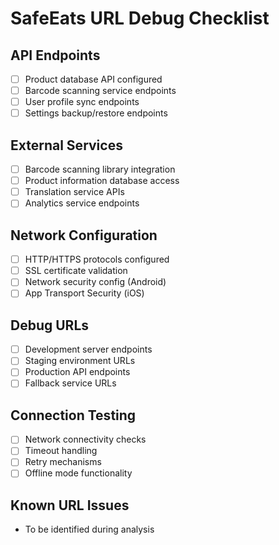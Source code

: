 # SafeEats URL Debug Checklist

## API Endpoints
- [ ] Product database API configured
- [ ] Barcode scanning service endpoints
- [ ] User profile sync endpoints
- [ ] Settings backup/restore endpoints

## External Services
- [ ] Barcode scanning library integration
- [ ] Product information database access
- [ ] Translation service APIs
- [ ] Analytics service endpoints

## Network Configuration
- [ ] HTTP/HTTPS protocols configured
- [ ] SSL certificate validation
- [ ] Network security config (Android)
- [ ] App Transport Security (iOS)

## Debug URLs
- [ ] Development server endpoints
- [ ] Staging environment URLs
- [ ] Production API endpoints
- [ ] Fallback service URLs

## Connection Testing
- [ ] Network connectivity checks
- [ ] Timeout handling
- [ ] Retry mechanisms
- [ ] Offline mode functionality

## Known URL Issues
- To be identified during analysis
